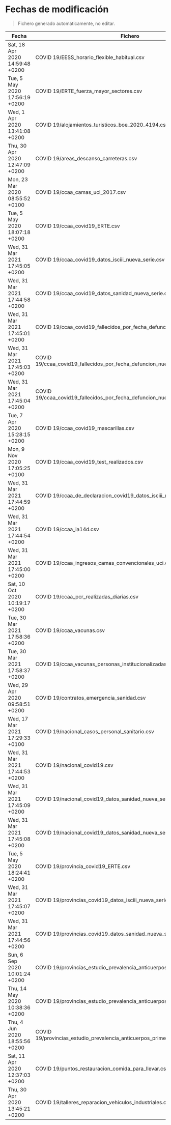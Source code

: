 # Fechas de modificación

> Fichero generado automáticamente, no editar.

| Fecha                           | Fichero                  |
|---------------------------------|--------------------------|
| Sat, 18 Apr 2020 14:59:48 +0200  | COVID 19/EESS_horario_flexible_habitual.csv |
| Tue, 5 May 2020 17:56:19 +0200  | COVID 19/ERTE_fuerza_mayor_sectores.csv |
| Wed, 1 Apr 2020 13:41:08 +0200  | COVID 19/alojamientos_turisticos_boe_2020_4194.csv |
| Thu, 30 Apr 2020 12:47:09 +0200  | COVID 19/areas_descanso_carreteras.csv |
| Mon, 23 Mar 2020 08:55:52 +0100  | COVID 19/ccaa_camas_uci_2017.csv |
| Tue, 5 May 2020 18:07:18 +0200  | COVID 19/ccaa_covid19_ERTE.csv |
| Wed, 31 Mar 2021 17:45:05 +0200  | COVID 19/ccaa_covid19_datos_isciii_nueva_serie.csv |
| Wed, 31 Mar 2021 17:44:58 +0200  | COVID 19/ccaa_covid19_datos_sanidad_nueva_serie.csv |
| Wed, 31 Mar 2021 17:45:01 +0200  | COVID 19/ccaa_covid19_fallecidos_por_fecha_defuncion_nueva_serie.csv |
| Wed, 31 Mar 2021 17:45:03 +0200  | COVID 19/ccaa_covid19_fallecidos_por_fecha_defuncion_nueva_serie_long.csv |
| Wed, 31 Mar 2021 17:45:04 +0200  | COVID 19/ccaa_covid19_fallecidos_por_fecha_defuncion_nueva_serie_original.csv |
| Tue, 7 Apr 2020 15:28:15 +0200  | COVID 19/ccaa_covid19_mascarillas.csv |
| Mon, 9 Nov 2020 17:05:25 +0100  | COVID 19/ccaa_covid19_test_realizados.csv |
| Wed, 31 Mar 2021 17:44:59 +0200  | COVID 19/ccaa_de_declaracion_covid19_datos_isciii_nueva_serie.csv |
| Wed, 31 Mar 2021 17:44:54 +0200  | COVID 19/ccaa_ia14d.csv |
| Wed, 31 Mar 2021 17:45:00 +0200  | COVID 19/ccaa_ingresos_camas_convencionales_uci.csv |
| Sat, 10 Oct 2020 10:19:17 +0200  | COVID 19/ccaa_pcr_realizadas_diarias.csv |
| Tue, 30 Mar 2021 17:58:36 +0200  | COVID 19/ccaa_vacunas.csv |
| Tue, 30 Mar 2021 17:58:37 +0200  | COVID 19/ccaa_vacunas_personas_institucionalizadas.csv |
| Wed, 29 Apr 2020 09:58:51 +0200  | COVID 19/contratos_emergencia_sanidad.csv |
| Wed, 17 Mar 2021 17:29:33 +0100  | COVID 19/nacional_casos_personal_sanitario.csv |
| Wed, 31 Mar 2021 17:44:53 +0200  | COVID 19/nacional_covid19.csv |
| Wed, 31 Mar 2021 17:45:09 +0200  | COVID 19/nacional_covid19_datos_sanidad_nueva_serie.csv |
| Wed, 31 Mar 2021 17:45:08 +0200  | COVID 19/nacional_covid19_datos_sanidad_nueva_serie_grupos_edad.csv |
| Tue, 5 May 2020 18:24:41 +0200  | COVID 19/provincia_covid19_ERTE.csv |
| Wed, 31 Mar 2021 17:45:07 +0200  | COVID 19/provincias_covid19_datos_isciii_nueva_serie.csv |
| Wed, 31 Mar 2021 17:44:56 +0200  | COVID 19/provincias_covid19_datos_sanidad_nueva_serie.csv |
| Sun, 6 Sep 2020 10:01:24 +0200  | COVID 19/provincias_estudio_prevalencia_anticuerpos_final.csv |
| Thu, 14 May 2020 10:38:36 +0200  | COVID 19/provincias_estudio_prevalencia_anticuerpos_primera_ronda.csv |
| Thu, 4 Jun 2020 18:55:56 +0200  | COVID 19/provincias_estudio_prevalencia_anticuerpos_primera_y_segunda_ronda.csv |
| Sat, 11 Apr 2020 12:37:03 +0200  | COVID 19/puntos_restauracion_comida_para_llevar.csv |
| Thu, 30 Apr 2020 13:45:21 +0200  | COVID 19/talleres_reparacion_vehiculos_industriales.csv |
